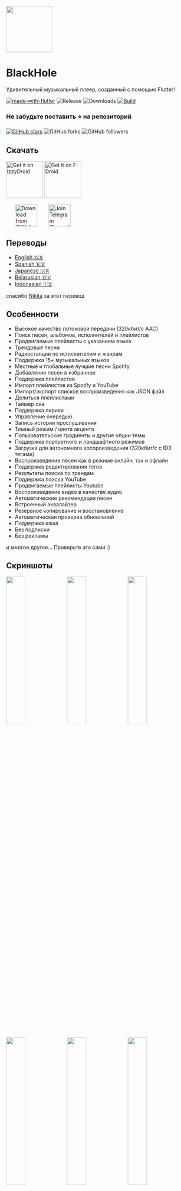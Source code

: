 <img width="125px" src="https://github.com/BrightDV/BlackHole/blob/main/assets/icon-white-trans.png" align="center" />

# BlackHole

Удивительный музыкальный плеер, созданный с помощью Flutter!

[![made-with-flutter](https://img.shields.io/badge/Made%20with-Flutter-1f425f.svg)](https://flutter.dev/) ![Release](https://img.shields.io/github/v/release/BrightDV/BlackHole) ![Downloads](https://img.shields.io/github/downloads/BrightDV/BlackHole/total)
[![Build](https://github.com/BrightDV/BlackHole/actions/workflows/flutter.yml/badge.svg)](https://github.com/BrightDV/BlackHole/actions/workflows/flutter.yml)

### Не забудьте поставить :star: на репозиторий

[![GitHub stars](https://img.shields.io/github/stars/BrightDV/BlackHole.svg?style=social&label=Star)](https://github.com//BrightDV/BlackHole) ![GitHub forks](https://img.shields.io/github/forks/BrightDV/BlackHole.svg?style=social&label=Forks) ![GitHub followers](https://img.shields.io/github/followers/BrightDV.svg?style=social&label=Follow)

## Скачать

[<img src="https://gitlab.com/IzzyOnDroid/repo/-/raw/master/assets/IzzyOnDroid.png"
     alt="Get it on IzzyDroid"
     height="100">](https://android.izzysoft.de/repo/apk/com.shadow.blackhole)
[<img src="https://fdroid.gitlab.io/artwork/badge/get-it-on.png"
     alt="Get it on F-Droid"
     height="100">](https://f-droid.org/packages/com.shadow.blackhole/)

&nbsp;&nbsp;&nbsp;&nbsp;&nbsp;
[<img src="https://img.shields.io/badge/GitHub-181717?logo=github&logoColor=white"
     alt="Download from GitHub"
     height="60">](https://github.com/BrightDV/BlackHole/releases)
&nbsp;&nbsp;&nbsp;&nbsp;&nbsp;&nbsp;
[<img src="https://img.shields.io/badge/Telegram-2CA5E0?logo=telegram&logoColor=white"
     alt="Join Telegram Channel"
     height="60">](https://t.me/blackhole_official)

## Переводы

- [English :uk:](/README.md)
- [Spanish :es:](/README.ES.md)
- [Japanese :jp:](/README.JA.md)
- [Belarusian :belarus:](/README.BE.md)
- [Indonesian :indonesia:](/README.ID.md)

спасибо [Nikita](https://github.com/TireX228) за этот перевод

## Особенности

* Высокое качество потоковой передачи (320кбит/с AAC)
* Поиск песен, альбомов, исполнителей и плейлистов
* Продвигаемые плейлисты с указанием языка
* Трендовые песни
* Радиостанции по исполнителям и жанрам
* Поддержка 15+ музыкальных языков
* Местные и глобальные лучшие песни Spotify
* Добавление песен в избранное
* Поддержка плейлистов
* Импорт плейлистов из Spotify и YouTube
* Импорт/экспорт списков воспроизведения как JSON файл
* Делиться плейлистами
* Таймер сна
* Поддержка лирики
* Управление очередью
* Запись истории прослушивания
* Темный режим / цвета акцента
* Пользовательские градиенты и другие опции темы
* Поддержка портретного и ландшафтного режимов
* Загрузка для автономного воспроизведения (320кбит/с с ID3 тегами)
* Воспроизведение песен как в режиме онлайн, так и офлайн
* Поддержка редактирования тегов
* Результаты поиска по трендам
* Поддержка поиска YouTube
* Продвигаемые плейлисты Youtube
* Воспроизведение видео в качестве аудио
* Автоматические рекомендации песен
* Встроенный эквалайзер
* Резервное копирование и восстановление
* Автоматическая проверка обновлений
* Поддержка кэша
* Без подписки
* Без рекламы

и многое другое...
Проверьте это сами :)

## Скриншоты
<img src="https://github.com/BrightDV/BlackHole/blob/main/fastlane/metadata/android/en-US/images/phoneScreenshots/1.png?raw=true" width="32%"> <img src="https://github.com/BrightDV/BlackHole/blob/main/fastlane/metadata/android/en-US/images/phoneScreenshots/2.png?raw=true" width="32%"> <img src="https://github.com/BrightDV/BlackHole/blob/main/fastlane/metadata/android/en-US/images/phoneScreenshots/3.png?raw=true" width="32%"> <img src="https://github.com/BrightDV/BlackHole/blob/main/fastlane/metadata/android/en-US/images/phoneScreenshots/4.png?raw=true" width="32%"> <img src="https://github.com/BrightDV/BlackHole/blob/main/fastlane/metadata/android/en-US/images/phoneScreenshots/5.png?raw=true" width="32%"> <img src="https://github.com/BrightDV/BlackHole/blob/main/fastlane/metadata/android/en-US/images/phoneScreenshots/6.png?raw=true" width="32%">

## Лицензия
```
Copyright © 2021 Ankit Sangwan

BlackHole is free software licensed under GPL v3.0.
You can redistribute and/or modify it under the terms of the GNU General Public License as published by
the Free Software Foundation, either version 3 of the License, or (at your option) any later version.

BlackHole is distributed in the hope that it will be useful, but WITHOUT ANY WARRANTY;
without even the implied warranty of MERCHANTABILITY or FITNESS FOR A PARTICULAR PURPOSE.
See the GNU General Public License for more details.
```
[Показать Лицензию](https://github.com/BrightDV/BlackHole/blob/main/LICENSE)

## Сборка из исходников

1. Если у вас не установлен Flutter SDK, посетите официальный сайт [Flutter](https://flutter.dev/).
2. Получение последней версии исходного кода из основной ветви.

```
git clone https://github.com/BrightDV/BlackHole.git
```

3. Запустите приложение с помощью Android Studio или VS Code. Или из командной строки:

```
flutter pub get
flutter run
```

## Вклад

Вклад в развитие сайта приветствуется. Пожалуйста, ознакомьтесь с нашим [руководством по внесению вкладов](https://github.com/BrightDV/BlackHole/blob/main/CONTRIBUTING.md), прежде чем вносить их.

## Столкнулись с какой-либо проблемой?

Посмотрите на некоторые [общие проблемой](https://github.com/BrightDV/BlackHole/wiki/Common-Issues), с которыми вы можете столкнуться. Если вашей проблемы там нет, не стесняйтесь задавать вопрос по данной проблеме :)

## Хотите протестировать бета-версию? Нужна помощь??

Вы можете присоединиться к нашему [Telegram Каналу](https://t.me/blackhole_official) или [Telegram Группе](https://t.me/joinchat/fHDC1AWnOhw0ZmI9), если у вас есть вопросы или вам нужна помощь, а также для получения бета-обновлений проекта.

## Понравилась моя работа?

<a href="https://www.buymeacoffee.com/ankitsangwan" target="_blank"><img src="https://www.buymeacoffee.com/assets/img/custom_images/orange_img.png" alt="Buy Me A Coffee" style="height: 41px !important;width: 174px !important;box-shadow: 0px 3px 2px 0px rgba(190, 190, 190, 0.5) !important;-webkit-box-shadow: 0px 3px 2px 0px rgba(190, 190, 190, 0.5) !important;" ></a>

## Изменения

Чтобы прочитать полные изменения, посетите [wiki страницу](https://github.com/BrightDV/BlackHole/wiki/Changelog)
